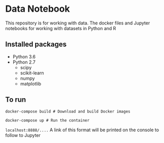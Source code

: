 # Data Notebook

This repository is for working with data.  The docker files and Jupyter notebooks for working with datasets in Python and R

## Installed packages

- Python 3.6
- Python 2.7
    - scipy 
    - scikit-learn
    - numpy
    - matplotlib

## To run

`docker-compose build # Download and build Docker images`

`docker-compose up # Run the container`

`localhost:8888/....` A link of this format will be printed on the console to follow to Jupyter